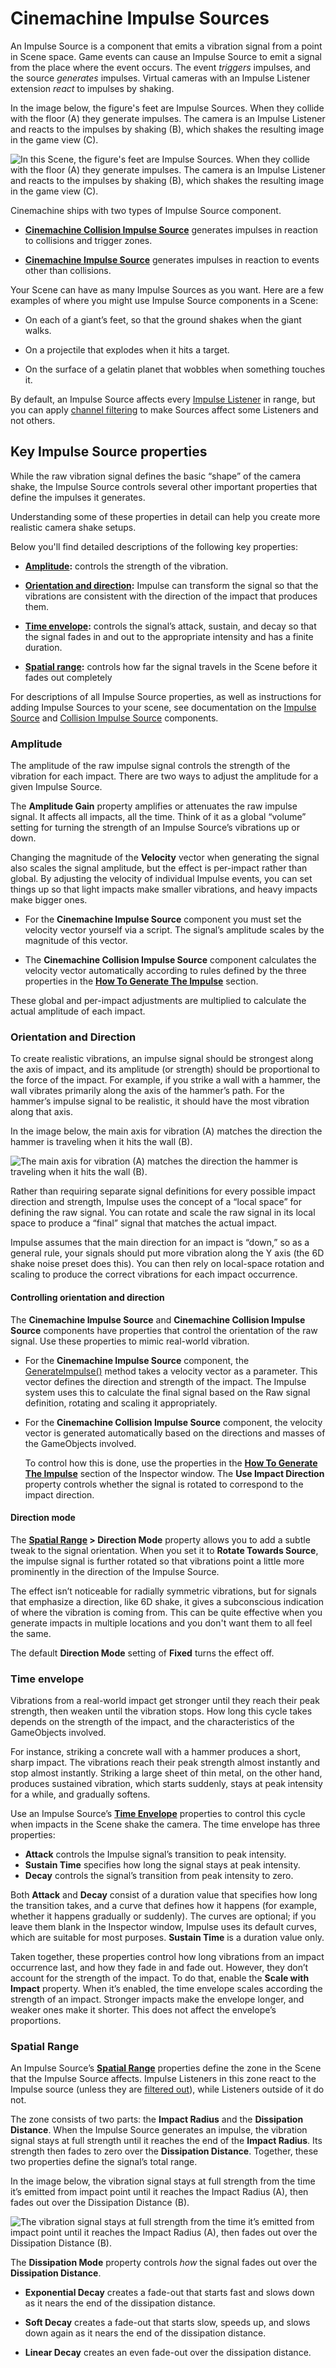 # Cinemachine Impulse Sources

An Impulse Source is a component that emits a vibration signal from a point in Scene space. Game events can cause an Impulse Source to emit a signal from the place where the event occurs. The event _triggers_ impulses, and the source _generates_ impulses. Virtual cameras with an Impulse Listener extension _react_ to impulses by shaking.

In the image below, the figure's feet are Impulse Sources. When they collide with the floor (A) they generate impulses. The camera is an Impulse Listener and reacts to the impulses by shaking (B), which shakes the resulting image in the game view (C). 

![In this Scene, the figure's feet are Impulse Sources. When they collide with the floor (A) they generate impulses. The camera is an Impulse Listener and reacts to the impulses by shaking (B), which shakes the resulting image in the game view (C). ](Images/ImpulseOverview_5c6c12e5dd83130d44febe35.png)

Cinemachine ships with two types of Impulse Source component.

- **[Cinemachine Collision Impulse Source](CinemachineCollisionImpulseSource.md)** generates impulses in reaction to collisions and trigger zones.

- **[Cinemachine Impulse Source](CinemachineImpulseSource.md)** generates impulses in reaction to events other than collisions.  

Your Scene can have as many Impulse Sources as you want. Here are a few examples of where you might use Impulse Source components in a Scene:

- On each of a giant’s feet, so that the ground shakes when the giant walks.

- On a projectile that explodes when it hits a target.

- On the surface of a gelatin planet that wobbles when something touches it.

By default, an Impulse Source affects every [Impulse Listener](CinemachineImpulseListener.md) in range, but you can apply [channel filtering](CinemachineImpulseFiltering.md#ChannelFiltering) to make Sources affect some Listeners and not others. 

## Key Impulse Source properties

While the raw vibration signal defines the basic “shape” of the camera shake, the Impulse Source controls several other important properties that define the impulses it generates.

Understanding some of these properties in detail can help you create more realistic camera shake setups. 

Below you'll find detailed descriptions of the following key properties:

- **[Amplitude](#Amplitude):** controls the strength of the vibration.

- **[Orientation and direction](#Orientation):** Impulse can transform the signal so that the vibrations are consistent with the direction of the impact that produces them. 

- **[Time envelope](#TimeEnvelope):** controls the signal’s attack, sustain, and decay so that the signal fades in and out to the appropriate intensity and has a finite duration.

- **[Spatial range](#SpatialRange):** controls how far the signal travels in the Scene before it fades out completely

For descriptions of all Impulse Source properties, as well as instructions for adding Impulse Sources to your scene, see documentation on the [Impulse Source](CinemachineImpulseSource.md) and [Collision Impulse Source](CinemachineCollisionImpulseSource.md) components.


### Amplitude

The amplitude of the raw impulse signal controls the strength of the vibration for each impact. There are two ways to adjust the amplitude for a given Impulse Source.

The **Amplitude Gain** property amplifies or attenuates the raw impulse signal. It affects all impacts, all the time. Think of it as a global “volume” setting for turning the strength of an Impulse Source’s vibrations up or down.

Changing the magnitude of the **Velocity** vector when generating the signal also scales the signal amplitude, but the effect is per-impact rather than global. By adjusting the velocity of individual Impulse events, you can set things up so that light impacts make smaller vibrations, and heavy impacts make bigger ones. 

- For the **Cinemachine Impulse Source** component you must set the velocity vector yourself via a script.  The signal’s amplitude scales by the magnitude of this vector.

- The **Cinemachine Collision Impulse Source** component calculates the velocity vector automatically according to rules defined by the three properties in the **[How To Generate The Impulse](CinemachineCollisionImpulseSource.md#GenerateImpulse)** section. 

These global and per-impact adjustments are multiplied to calculate the actual amplitude of each impact.



### Orientation and Direction

To create realistic vibrations, an impulse signal should be strongest along the axis of impact, and its amplitude (or strength) should be proportional to the force of the impact. For example, if you strike a wall with a hammer, the wall vibrates primarily along the axis of the hammer’s path. For the hammer’s impulse signal to be realistic, it should have the most vibration along that axis.

In the image below, the main axis for vibration (A) matches the direction the hammer is traveling when it hits the wall (B).

![The main axis for vibration (A) matches the direction the hammer is traveling when it hits the wall (B).](Images/ImpulseHammerStrike_5c6c12e5dd83130d44febe36.png)

Rather than requiring separate signal definitions for every possible impact direction and strength, Impulse uses the concept of a “local space” for defining the raw signal. You can rotate and scale the raw signal in its local space to produce a “final” signal that matches the actual impact.

Impulse assumes that the main direction for an impact is “down,” so as a general rule, your signals should put more vibration along the Y axis (the 6D shake noise preset does this). You can then rely on local-space rotation and scaling to produce the correct vibrations for each impact occurrence.

#### Controlling orientation and direction

The **Cinemachine Impulse Source** and **Cinemachine Collision Impulse Source** components have properties that control the orientation of the raw signal. Use these properties to mimic real-world vibration.

- For the **Cinemachine Impulse Source** component, the [GenerateImpulse()](../api/Cinemachine.CinemachineImpulseSource.html#Cinemachine_CinemachineImpulseSource_GenerateImpulse_) method takes a velocity vector as a parameter.  This vector defines the direction and strength of the impact.  The Impulse system uses this to calculate the final signal based on the Raw signal definition, rotating and scaling it appropriately.

- For the **Cinemachine Collision Impulse Source** component, the velocity vector is generated automatically based on the directions and masses of the GameObjects involved.

  To control how this is done, use the properties in the **[How To Generate The Impulse](CinemachineCollisionImpulseSource.md#GenerateImpulse)** section of the Inspector window. The **Use Impact Direction** property controls whether the signal is rotated to correspond to the impact direction.

#### Direction mode

The **[Spatial Range](CinemachineImpulseSource.md#SpatialRange) >  Direction Mode** property allows you to add a subtle tweak to the signal orientation. When you set it to **Rotate Towards Source**, the impulse signal is further rotated so that vibrations point a little more prominently in the direction of the Impulse Source.

The effect isn’t noticeable for radially symmetric vibrations, but for signals that emphasize a direction, like 6D shake, it gives a subconscious indication of where the vibration is coming from. This can be quite effective when you generate impacts in multiple locations and you don't want them to all feel the same.

The default **Direction Mode** setting of **Fixed** turns the effect off.



### Time envelope

Vibrations from a real-world impact get stronger until they reach their peak strength, then weaken until the vibration stops. How long this cycle takes depends on the strength of the impact, and the characteristics of the GameObjects involved.

For instance, striking a concrete wall with a hammer produces a short, sharp impact. The vibrations reach their peak strength almost instantly and stop almost instantly. Striking a large sheet of thin metal, on the other hand, produces sustained vibration, which starts suddenly, stays at peak intensity for a while, and gradually softens. 

Use an Impulse Source’s **[Time Envelope](CinemachineImpulseSource.md#TimeEnvelope)** properties to control this cycle when impacts in the Scene shake the camera. The time envelope has three properties:

- **Attack** controls the Impulse signal’s transition to peak intensity.
- **Sustain Time** specifies how long the signal stays at peak intensity.
- **Decay** controls the signal’s transition from peak intensity to zero.

Both **Attack** and **Decay** consist of a duration value that specifies how long the transition takes, and a curve that defines how it happens (for example, whether it happens gradually or suddenly). The curves are optional; if you leave them blank in the Inspector window, Impulse uses its default curves, which are suitable for most purposes. **Sustain Time** is a duration value only.

Taken together, these properties control how long vibrations from an impact occurrence last, and how they fade in and fade out. However, they don’t account for the strength of the impact. To do that, enable the **Scale with Impact** property. When it’s enabled, the time envelope scales according the strength of an impact. Stronger impacts make the envelope longer, and weaker ones make it shorter. This does not affect the envelope’s proportions.


### Spatial Range

An Impulse Source’s **[Spatial Range](CinemachineImpulseSource.md#SpatialRange)** properties define the zone in the Scene that the Impulse Source affects. Impulse Listeners in this zone react to the Impulse source (unless they are [filtered out](CinemachineImpulseFiltering.md)), while Listeners outside of it do not.

The zone consists of two parts: the **Impact Radius** and the **Dissipation Distance**. When the Impulse Source generates an impulse, the vibration signal stays at full strength until it reaches the end of the **Impact Radius**. Its strength then fades to zero over the **Dissipation Distance**. Together, these two properties define the signal’s total range.

In the image below, the vibration signal stays at full strength from the time it’s emitted from impact point until it reaches the Impact Radius (A), then fades out over the Dissipation Distance (B).

![The vibration signal stays at full strength from the time it’s emitted from impact point until it reaches the Impact Radius (A), then fades out over the Dissipation Distance (B).](Images/ImpulseSpatialRange_5c6c12e5dd83130d44febe37.png)

The **Dissipation Mode**  property controls _how_ the signal fades out over the **Dissipation Distance**. 

* **Exponential Decay** creates a fade-out that starts fast and slows down as it nears the end of the dissipation distance.

* **Soft Decay** creates a fade-out that starts slow, speeds up, and slows down again as it nears the end of the dissipation distance.

* **Linear Decay** creates an even fade-out over the dissipation distance.